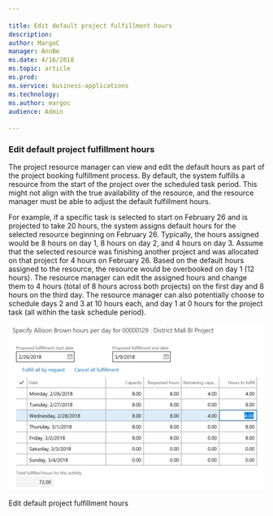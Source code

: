 ```yaml
---

title: Edit default project fulfillment hours
description: 
author: MargoC
manager: AnnBe
ms.date: 4/16/2018
ms.topic: article
ms.prod: 
ms.service: business-applications
ms.technology: 
ms.author: margoc
audience: Admin

---
```

### Edit default project fulfillment hours 



The project resource manager can view and edit the default hours as part of the
project booking fulfillment process. By default, the system fulfills a resource
from the start of the project over the scheduled task period. This might not
align with the true availability of the resource, and the resource manager must
be able to adjust the default fulfillment hours.

For example, if a specific task is selected to start on February 26 and is
projected to take 20 hours, the system assigns default hours for the selected
resource beginning on February 26. Typically, the hours assigned would be 8
hours on day 1, 8 hours on day 2, and 4 hours on day 3. Assume that the selected
resource was finishing another project and was allocated on that project for 4
hours on February 26. Based on the default hours assigned to the resource, the
resource would be overbooked on day 1 (12 hours). The resource manager can edit
the assigned hours and change them to 4 hours (total of 8 hours across both
projects) on the first day and 8 hours on the third day. The resource manager
can also potentially choose to schedule days 2 and 3 at 10 hours each, and day 1
at 0 hours for the project task (all within the task schedule period).

![A screenshot showing editing defaulted project fulfillment hours](media/edit-default-project-fulfillment-hours-1.png "A screenshot showing editing defaulted project fulfillment hours")
<!-- FO_EditFullfilment_A.png -->


Edit default project fulfillment hours
